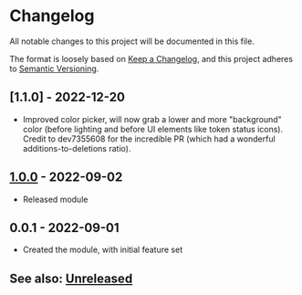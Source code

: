 # Changelog
All notable changes to this project will be documented in this file.

The format is loosely based on [Keep a Changelog](https://keepachangelog.com/en/1.0.0/),
and this project adheres to [Semantic Versioning](https://semver.org/spec/v2.0.0.html).

## [1.1.0] - 2022-12-20
- Improved color picker, will now grab a lower and more "background" color (before lighting and before UI elements
 like token status icons).  Credit to dev7355608 for the incredible PR (which had a wonderful additions-to-deletions 
 ratio).

## [1.0.0] - 2022-09-02
- Released module

## 0.0.1 - 2022-09-01
- Created the module, with initial feature set

## See also: [Unreleased]

[1.0.0]: https://github.com/shemetz/precise-drawing-tools/compare/0.0.1...1.0.0
[Unreleased]: https://github.com/shemetz/precise-drawing-tools/compare/1.0.0...HEAD
